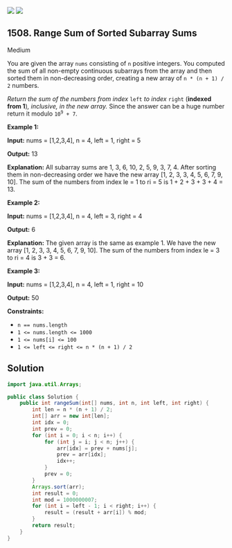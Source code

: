 [![](https://img.shields.io/github/stars/javadev/LeetCode-in-Java?label=Stars&style=flat-square)](https://github.com/javadev/LeetCode-in-Java)
[![](https://img.shields.io/github/forks/javadev/LeetCode-in-Java?label=Fork%20me%20on%20GitHub%20&style=flat-square)](https://github.com/javadev/LeetCode-in-Java/fork)

## 1508\. Range Sum of Sorted Subarray Sums

Medium

You are given the array `nums` consisting of `n` positive integers. You computed the sum of all non-empty continuous subarrays from the array and then sorted them in non-decreasing order, creating a new array of `n * (n + 1) / 2` numbers.

_Return the sum of the numbers from index_ `left` _to index_ `right` (**indexed from 1**)_, inclusive, in the new array._ Since the answer can be a huge number return it modulo <code>10<sup>9</sup> + 7</code>.

**Example 1:**

**Input:** nums = [1,2,3,4], n = 4, left = 1, right = 5

**Output:** 13

**Explanation:** All subarray sums are 1, 3, 6, 10, 2, 5, 9, 3, 7, 4. After sorting them in non-decreasing order we have the new array [1, 2, 3, 3, 4, 5, 6, 7, 9, 10]. The sum of the numbers from index le = 1 to ri = 5 is 1 + 2 + 3 + 3 + 4 = 13.

**Example 2:**

**Input:** nums = [1,2,3,4], n = 4, left = 3, right = 4

**Output:** 6

**Explanation:** The given array is the same as example 1. We have the new array [1, 2, 3, 3, 4, 5, 6, 7, 9, 10]. The sum of the numbers from index le = 3 to ri = 4 is 3 + 3 = 6.

**Example 3:**

**Input:** nums = [1,2,3,4], n = 4, left = 1, right = 10

**Output:** 50

**Constraints:**

*   `n == nums.length`
*   `1 <= nums.length <= 1000`
*   `1 <= nums[i] <= 100`
*   `1 <= left <= right <= n * (n + 1) / 2`

## Solution

```java
import java.util.Arrays;

public class Solution {
    public int rangeSum(int[] nums, int n, int left, int right) {
        int len = n * (n + 1) / 2;
        int[] arr = new int[len];
        int idx = 0;
        int prev = 0;
        for (int i = 0; i < n; i++) {
            for (int j = i; j < n; j++) {
                arr[idx] = prev + nums[j];
                prev = arr[idx];
                idx++;
            }
            prev = 0;
        }
        Arrays.sort(arr);
        int result = 0;
        int mod = 1000000007;
        for (int i = left - 1; i < right; i++) {
            result = (result + arr[i]) % mod;
        }
        return result;
    }
}
```